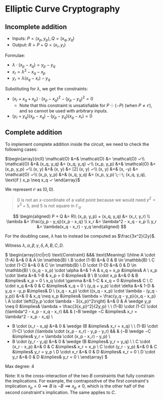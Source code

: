 # Elliptic Curve Cryptography

## Incomplete addition
- Inputs: $P = (x_p, y_p), Q = (x_q, y_q)$
- Output: $R = P + Q = (x_r, y_r)$

Formulae:
- $\lambda \cdot (x_p - x_q) = y_p - y_q$
- $x_r = \lambda^2 - x_q - x_p$
- $y_r = \lambda(x_q - x_r) - y_q$

Substituting for $\lambda$, we get the constraints:
- $(x_r + x_q + x_p) \cdot (x_p - x_q)^2 - (y_p - y_q)^2 = 0$
  - Note that this constraint is unsatisfiable for $P \;⸭\; (-P)$ (when $P \neq \mathcal{O}$),
    and so cannot be used with arbitrary inputs.
- $(y_r + y_q)(x_p - x_q) - (y_p - y_q)(x_q - x_r) = 0$


## Complete addition

To implement complete addition inside the circuit, we need to check the following cases:

$\begin{array}{rcll}
\mathcal{O} &+& \mathcal{O} &= \mathcal{O} ✓\\
\mathcal{O} &+& (x_q, y_q)  &= (x_q, y_q) ✓\\
 (x_p, y_p) &+& \mathcal{O} &= (x_p, y_p) ✓\\
   (x, y)   &+& (x, y)      &= [2] (x, y) ✓\\
   (x, y)   &+& (x, -y)     &= \mathcal{O} ✓\\
 (x_p, y_p) &+& (x_q, y_q)  &= (x_p, y_p) \;⸭\; (x_q, y_q), \text{if } x_p \neq x_q ✓
\end{array}$

We represent $\mathcal{O}$ as $(0, 0)$.

> $0$ is not an $x$-coordinate of a valid point because we would need $y^2 = x^3 + 5$, and $5$ is not square in $\mathbb{F}_q$.

$$
\begin{aligned}
P + Q &= R\\
(x_p, y_p) + (x_q, y_q) &= (x_r, y_r) \\
                \lambda &= \frac{y_p - y_q}{x_p - x_q} \\
                    x_r &= \lambda^2 - x_q - x_p \\
                    y_r &= \lambda(x_q - x_r) - y_q
\end{aligned}
$$

For the doubling case, $\lambda$ has to instead be computed as $\frac{3x^2}{2y}$.

Witness $\lambda, \alpha, \beta, \gamma, \delta, A, B, C, D$.

$
\begin{array}{rcl|rcl}
\text{Constraint} &&& \text{Meaning} \\\hline
            A \cdot (1-A) &=& 0 & A \in \mathbb{B} \\
            B \cdot (1-B) &=& 0 & B \in \mathbb{B} \\
            C \cdot (1-C) &=& 0 & C \in \mathbb{B} \\
            D \cdot (1-D) &=& 0 & D \in \mathbb{B} \\
 (x_q - x_p) \cdot \alpha &=& 1-A & x_q = x_p &\implies& A \\
          x_p \cdot \beta &=& 1-B & x_p = 0 &\implies& B \\
              B \cdot x_p &=& 0 & B &\implies& x_p = 0 \\
         x_q \cdot \gamma &=& 1-C & x_q = 0 &\implies& C \\
              C \cdot x_q &=& 0 & C &\implies& x_q = 0 \\
 (y_q + y_p) \cdot \delta &=& 1-D & y_q = -y_p &\implies& D \\
(x_q - x_p) \cdot ((x_q - x_p) \cdot \lambda - (y_q - y_p)) &=& 0 & x_q \neq x_p &\implies& \lambda = \frac{y_q - y_p}{x_q - x_p} \\
A \cdot \left(2y_p \cdot \lambda - 3{x_p}^2\right) &=& 0 & A \wedge y_p \neq 0 &\implies& \lambda = \frac{3{x_p}^2}{2y_p} \\
\\
(1-B) \cdot (1-C) \cdot (\lambda^2 - x_p - x_q - x_r) && & (¬B \wedge ¬C &\implies& x_r = \lambda^2 - x_p - x_q) \\
+ B \cdot (x_r - x_q) &=& 0 & \wedge (B &\implies& x_r = x_q) \\
\\
(1-B) \cdot (1-C) \cdot (\lambda \cdot (x_p - x_r) - y_p - y_r) && & (¬B \wedge ¬C &\implies& y_r = \lambda \cdot (x_p - x_r) - y_p) \\
+ B \cdot (y_r - y_q) &=& 0 & \wedge (B &\implies& y_r = y_q) \\
\\
      C \cdot (x_r - x_p) &=& 0 & C &\implies& x_r = x_p \\
      C \cdot (y_r - y_p) &=& 0 & C &\implies& y_r = y_p \\
              D \cdot x_r &=& 0 & D &\implies& x_r = 0 \\
              D \cdot y_r &=& 0 & D &\implies& y_r = 0 \\
\end{array}
$

Max degree: $4$

Note: It is the cross-interaction of the two $B$ constraints that fully constrain
the implications. For example, the contrapositive of the first constraint's implication
$x_p = 0 \implies B$ is $¬B \implies x_p \neq 0$, which is the other half of the
second constraint's implication. The same applies to $C$.
